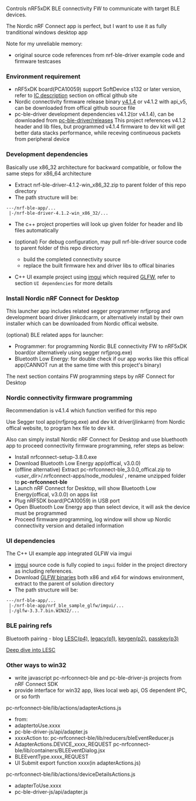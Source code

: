 Controls nRF5xDK BLE connectivity FW to communicate with target BLE devices.

The Nordic nRF Connect app is perfect, but I want to use it as fully tranditional windows desktop app

Note for my unreliable memory:
- original source code references from nrf-ble-driver example code and firmware testcases


### Environment requirement ###
- nRF5xDK board(PCA10059) support SoftDevice s132 or later version, refer to [IC description](https://github.com/NordicSemiconductor/pc-ble-driver/tree/master#softdevice-and-ic) section on offical github site
- Nordic connectivity firmware release binary [v4.1.4](https://github.com/NordicSemiconductor/pc-ble-driver/tree/v4.1.4-hex/hex/sd_api_v5) or v4.1.2 with api_v5, can be downloaded from offical github source file
- pc-ble-driver development dependencies v4.1.2(or v4.1.4), can be downloaded from [pc-ble-driver/releases](https://github.com/NordicSemiconductor/pc-ble-driver/releases)
This project references v4.1.2 header and lib files, but programmed v4.1.4 firmware to dev kit will get better data stacks performance, while receving continueous packets from peripheral device


### Development dependencies ###
Basically use x86_32 architecture for backward compatible, or follow the same steps for x86_64 architecture
- Extract nrf-ble-driver-4.1.2-win_x86_32.zip to parent folder of this repo directory
- The path structure will be:
```
---/nrf-ble-app/...
 |-/nrf-ble-driver-4.1.2-win_x86_32/...
```
- The c++ project properties will look up given folder for header and lib files automatically
- (optional) For debug configuration, may pull nrf-ble-driver source code to parent folder of this repo directory
  - build the completed connectivity source
  - replace the built firmware hex and driver libs to offical binaries

- C++ UI example project using [imgui](https://github.com/ocornut/imgui) which required [GLFW](https://www.glfw.org/docs/3.3/index.html), refer to section `UI dependencies` for more details


### Install Nordic nRF Connect for Desktop ###
This launcher app includes related segger programmer nrfjprog and development board driver jlinkcdcarm,
or alternatively install by their own installer which can be downloaded from Nordic offical website.

(optional) BLE related apps for launcher:
- Programmer: for programming Nordic BLE connectivity FW to nRF5xDK board(or alternatively using segger nrfjprog.exe)
- Bluetooth Low Energy: for double check if our app works like this offical app(CANNOT run at the same time with this project's binary)

The next section contains FW programming steps by nRF Connect for Desktop


### Nordic connectivity firmware programming ###
Recommendation is v4.1.4 which function verified for this repo

Use Segger tool app(nrfjprog.exe) and dev kit driver(jlinkarm) from Nordic offical website, to program hex file to dev kit.

Also can simply install Nordic nRF Connect for Desktop and use bluethooth app to proceed connectivity firmware programming,
refer steps as below:
- Install nrfconnect-setup-3.8.0.exe
- Download Bluetooth Low Energy app(offical, v3.0.0)
- (offline alternative) Extract pc-nrfconnect-ble_3.0.0_offical.zip to *<user_dir>*/.nrfconnect-apps/node_modules/ , rename unzipped folder to **pc-nrfconnect-ble** 
- Launch nRF Connect for Desktop, will show Bluetooth Low Energy(offical, v3.0.0) on apps list
- Plug nRF5DK board(PCA10059) in USB port
- Open Bluetooth Low Energy app than select device, it will ask the device must be programmed
- Proceed firmware programming, log window will show up Nordic connectivity version and detailed information


### UI dependencies ###
The C++ UI example app integrated GLFW via imgui

- [imgui](https://github.com/ocornut/imgui) source code is fully copied to `imgui` folder in the project directory as including references.
- Download [GLFW binaries](https://www.glfw.org/download.html) both x86 and x64 for windows environment, extract to the parent of solution directory
- The path structure will be:
```
---/nrf-ble-app/...
 |-/nrf-ble-app/nrf_ble_sample_glfw/imgui/...
 |-/glfw-3.3.7.bin.WIN32/...
```

### BLE pairing refs ###
Bluetooth pairing - blog [LESC(p4)](https://www.bluetooth.com/blog/bluetooth-pairing-part-4/), [legacy(p1)](https://www.bluetooth.com/blog/bluetooth-pairing-passkey-entry/), [keygen(p2)](https://www.bluetooth.com/blog/bluetooth-pairing-part-2-key-generation-methods/), [passkey(p3)](https://www.bluetooth.com/blog/bluetooth-pairing-passkey-entry/)

[Deep dive into LESC](https://medium.com/rtone-iot-security/deep-dive-into-bluetooth-le-security-d2301d640bfc)


### Other ways to win32 ###
- write javascript pc-nrfconnect-ble and pc-ble-driver-js projects from nRF Connect SDK
- provide interface for win32 app, likes local web api, OS dependent IPC, or so forth

pc-nrfconnect-ble/lib/actions/adapterActions.js
  - from:
  - adaptertoUse.xxxx
  - pc-ble-driver-js/api/adapter.js
  - xxxxAction to:
pc-nrfconnect-ble/lib/reducers/bleEventReducer.js
  - AdapterActions.DEVICE_xxxx_REQUEST
pc-nrfconnect-ble/lib/containers/BLEEventDialog.jsx
  - BLEEventType.xxxx_REQUEST
  - UI Submit export function xxxx(in adapterActions.js)

pc-nrfconnect-ble/lib/actions/deviceDetailsActions.js
  - adapterToUse.xxxx
  - pc-ble-driver-js/api/adapter.js

